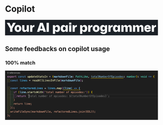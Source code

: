 # Copilot

![copilot](./snapshots/copilot-01.png)

## Some feedbacks on copilot usage


### 100% match

![match01](./snapshots/screenshot-01.png)